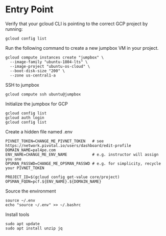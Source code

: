 # Entry Point

Verify that your gcloud CLI is pointing to the correct GCP project by running:

    gcloud config list

Run the following command to create a new jumpbox VM in your project.

    gcloud compute instances create "jumpbox" \
      --image-family "ubuntu-1804-lts" \
      --image-project "ubuntu-os-cloud" \
      --boot-disk-size "200" \
      --zone us-central1-a

SSH to jumpbox

    gcloud compute ssh ubuntu@jumpbox

Initialize the jumpbox for GCP

    gcloud config list
    gcloud auth login
    gcloud config list

Create a hidden file named .env

    PIVNET_TOKEN=CHANGE_ME_PIVNET_TOKEN   # see https://network.pivotal.io/users/dashboard/edit-profile
    DOMAIN_NAME=pal4pe.com
    ENV_NAME=CHANGE_ME_ENV_NAME           # e.g. instructor will assign you one
    OPSMAN_PASSWD=CHANGE_ME_OPSMAN_PASSWD # e.g. for simplicity, recycle your PIVNET_TOKEN

    PROJECT_ID=$(gcloud config get-value core/project)
    OPSMAN_FQDN=pcf.${ENV_NAME}.${DOMAIN_NAME}

Source the environment

    source ~/.env
    echo "source ~/.env" >> ~/.bashrc

Install tools

    sudo apt update
    sudo apt install unzip jq
